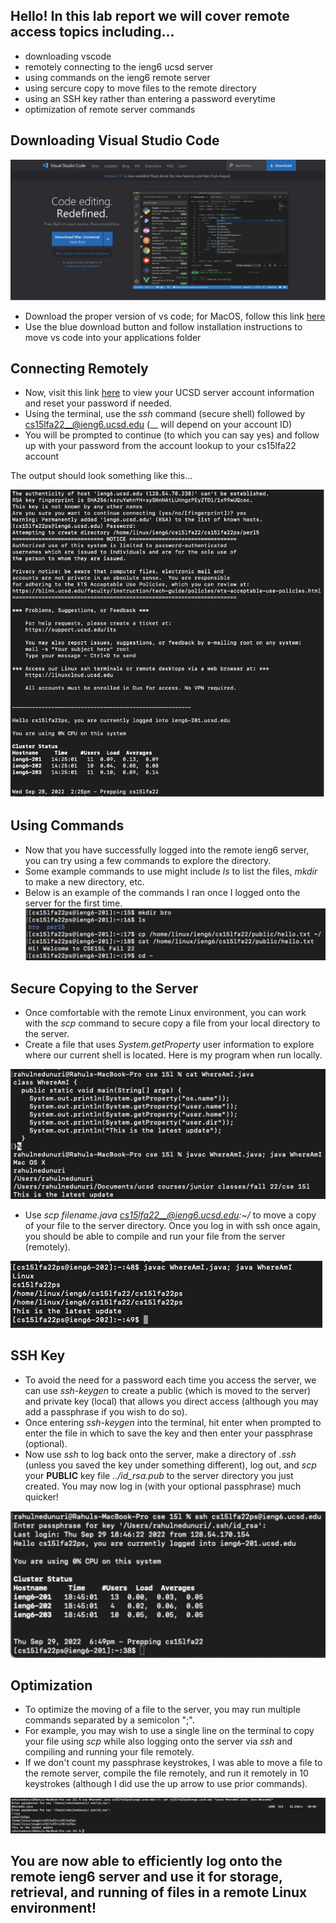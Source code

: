 
## **Hello! In this lab report we will cover remote access topics including...**

- downloading vscode
- remotely connecting to the ieng6 ucsd server
- using commands on the ieng6 remote server
- using sercure copy to move files to the remote directory
- using an SSH key rather than entering a password everytime
- optimization of remote server commands


## **Downloading Visual Studio Code**

![](vscodedownload.png)
- Download the proper version of vs code; for MacOS, follow this link [here](https://code.visualstudio.com/)
- Use the blue download button and follow installation instructions to move vs code into your applications folder

## **Connecting Remotely**

- Now, visit this link [here](https://sdacs.ucsd.edu/~icc/index.php) to view your UCSD server account information and reset your password if needed.
- Using the terminal, use the *ssh* command (secure shell) followed by cs15lfa22__@ieng6.ucsd.edu (__ will depend on your account ID)
- You will be prompted to continue (to which you can say yes) and follow up with your password from the account lookup to your cs15lfa22 account

The output should look something like this...

![](firstlogin.png)

## **Using Commands**

- Now that you have successfully logged into the remote ieng6 server, you can try using a few commands to explore the directory.
- Some example commands to use might include *ls* to list the files, *mkdir* to make a new directory, etc.
- Below is an example of the commands I ran once I logged onto the server for the first time.
![](examplecommands.png)

## **Secure Copying to the Server**
- Once comfortable with the remote Linux environment, you can work with the *scp* command to secure copy a file from your local directory to the server.
- Create a file that uses *System.getProperty* user information to explore where our current shell is located. Here is my program when run locally.

![](localwherefile.png) 

- Use *scp filename.java cs15lfa22__@ieng6.ucsd.edu:~/* to move a copy of your file to the server directory. Once you log in with ssh once again, you should be able to compile and run your file from the server (remotely).

![](remotewherefile.png)

## **SSH Key**
- To avoid the need for a password each time you access the server, we can use *ssh-keygen* to create a public (which is moved to the server) and private key (local) that allows you direct access (although you may add a passphrase if you wish to do so).
- Once entering *ssh-keygen* into the terminal, hit enter when prompted to enter the file in which to save the key and then enter your passphrase (optional). 
- Now use *ssh* to log back onto the server, make a directory of *.ssh* (unless you saved the key under something different), log out, and *scp* your **PUBLIC** key file *../id_rsa.pub* to the server directory you just created. You may now log in (with your optional passphrase) much quicker!

![](key.png)

## **Optimization**
- To optimize the moving of a file to the server, you may run multiple commands separated by a semicolon ";".
- For example, you may wish to use a single line on the terminal to copy your file using *scp* while also logging onto the server via *ssh* and compiling and running your file remotely.
- If we don't count my passphrase keystrokes, I was able to move a file to the remote server, compile the file remotely, and run it remotely in 10 keystrokes (although I did use the up arrow to use prior commands).


![](optimize.png)



## You are now able to efficiently log onto the remote ieng6 server and use it for storage, retrieval, and running of files in a remote Linux environment!
